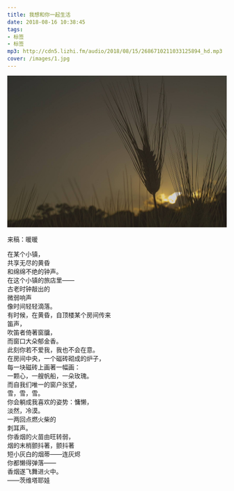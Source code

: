 ```yaml
---
title: 我想和你一起生活
date: 2018-08-16 10:38:45
tags: 
- 标签
- 标签
mp3: http://cdn5.lizhi.fm/audio/2018/08/15/2686710211033125894_hd.mp3
cover: /images/1.jpg
---
```

![](/images/1.jpg)

来稿：暖暖  

在某个小镇，  
共享无尽的黄昏  
和绵绵不绝的钟声。  
在这个小镇的旅店里——  
古老时钟敲出的  
微弱响声  
像时间轻轻滴落。  
有时候，在黄昏，自顶楼某个房间传来  
笛声，  
吹笛者倚著窗牖，  
而窗口大朵郁金香。  
此刻你若不爱我，我也不会在意。  
在房间中央，一个磁砖砌成的炉子，  
每一块磁砖上画著一幅画：  
一颗心，一艘帆船，一朵玫瑰。  
而自我们唯一的窗户张望，  
雪，雪，雪。  
你会躺成我喜欢的姿势：慵懒，  
淡然，冷漠。  
一两回点燃火柴的  
刺耳声。  
你香烟的火苗由旺转弱，  
烟的末梢颤抖著，颤抖著  
短小灰白的烟蒂——连灰烬  
你都懒得弹落——  
香烟遂飞舞进火中。  
——茨维塔耶娃

